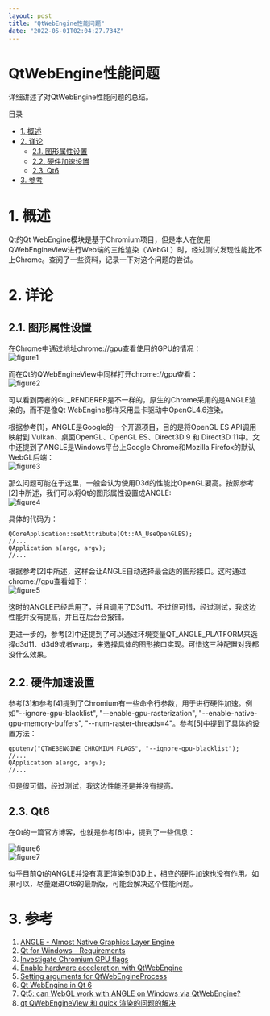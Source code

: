 ```yaml
---
layout: post
title: "QtWebEngine性能问题"
date: "2022-05-01T02:04:27.734Z"
---
```

QtWebEngine性能问题
===============

详细讲述了对QtWebEngine性能问题的总结。

目录

*   [1\. 概述](#1-概述)
*   [2\. 详论](#2-详论)
    *   [2.1. 图形属性设置](#21-图形属性设置)
    *   [2.2. 硬件加速设置](#22-硬件加速设置)
    *   [2.3. Qt6](#23-qt6)
*   [3\. 参考](#3-参考)

1\. 概述
======

Qt的Qt WebEngine模块是基于Chromium项目，但是本人在使用QWebEngineView进行Web端的三维渲染（WebGL）时，经过测试发现性能比不上Chrome。查阅了一些资料，记录一下对这个问题的尝试。

2\. 详论
======

2.1. 图形属性设置
-----------

在Chrome中通过地址chrome://gpu查看使用的GPU的情况：  
![figure1](https://img2022.cnblogs.com/blog/1000410/202204/1000410-20220430211253620-1837931659.png)

而在Qt的QWebEngineView中同样打开chrome://gpu查看：  
![figure2](https://img2022.cnblogs.com/blog/1000410/202204/1000410-20220430211305936-969206253.png)

可以看到两者的GL\_RENDERER是不一样的，原生的Chrome采用的是ANGLE渲染的，而不是像Qt WebEngine那样采用显卡驱动中OpenGL4.6渲染。

根据参考\[1\]，ANGLE是Google的一个开源项目，目的是将OpenGL ES API调用映射到 Vulkan、桌面OpenGL、OpenGL ES、Direct3D 9 和 Direct3D 11中。文中还提到了ANGLE是Windows平台上Google Chrome和Mozilla Firefox的默认WebGL后端：  
![figure3](https://img2022.cnblogs.com/blog/1000410/202204/1000410-20220430211317083-627318907.png)

那么问题可能在于这里，一般会认为使用D3d的性能比OpenGL要高。按照参考\[2\]中所述，我们可以将Qt的图形属性设置成ANGLE:  
![figure4](https://img2022.cnblogs.com/blog/1000410/202204/1000410-20220430211445721-1087561786.png)

具体的代码为：

    QCoreApplication::setAttribute(Qt::AA_UseOpenGLES);
    //...
    QApplication a(argc, argv);
    //...
    

根据参考\[2\]中所述，这样会让ANGLE自动选择最合适的图形接口。这时通过chrome://gpu查看如下：  
![figure5](https://img2022.cnblogs.com/blog/1000410/202204/1000410-20220430211457673-684074912.png)

这时的ANGLE已经启用了，并且调用了D3d11。不过很可惜，经过测试，我这边性能并没有提高，并且在后台会报错。

更进一步的，参考\[2\]中还提到了可以通过环境变量QT\_ANGLE\_PLATFORM来选择d3d11、d3d9或者warp，来选择具体的图形接口实现。可惜这三种配置对我都没什么效果。

2.2. 硬件加速设置
-----------

参考\[3\]和参考\[4\]提到了Chromium有一些命令行参数，用于进行硬件加速。例如"--ignore-gpu-blacklist", "--enable-gpu-rasterization", "--enable-native-gpu-memory-buffers", "--num-raster-threads=4"。参考\[5\]中提到了具体的设置方法：

    qputenv("QTWEBENGINE_CHROMIUM_FLAGS", "--ignore-gpu-blacklist");
    //...
    QApplication a(argc, argv);
    //...
    

但是很可惜，经过测试，我这边性能还是并没有提高。

2.3. Qt6
--------

在Qt的一篇官方博客，也就是参考\[6\]中，提到了一些信息：

![figure6](https://img2022.cnblogs.com/blog/1000410/202204/1000410-20220430211508271-145086413.jpg)  
![figure7](https://img2022.cnblogs.com/blog/1000410/202204/1000410-20220430211550277-1219149347.jpg)

似乎目前Qt的ANGLE并没有真正渲染到D3D上，相应的硬件加速也没有作用。如果可以，尽量跟进Qt6的最新版，可能会解决这个性能问题。

3\. 参考
======

1.  [ANGLE - Almost Native Graphics Layer Engine](https://chromium.googlesource.com/angle/angle/)
2.  [Qt for Windows - Requirements](https://doc.qt.io/qt-5/windows-requirements.html)
3.  [Investigate Chromium GPU flags](https://github.com/qutebrowser/qutebrowser/issues/5378)
4.  [Enable hardware acceleration with QtWebEngine](https://github.com/qutebrowser/qutebrowser/issues/2671)
5.  [Setting arguments for QtWebEngineProcess](https://stackoverflow.com/questions/55319933/setting-arguments-for-qtwebengineprocess)
6.  [Qt WebEngine in Qt 6](https://www.qt.io/blog/qt-webengine-in-qt-6)
7.  [Qt5: can WebGL work with ANGLE on Windows via QtWebEngine?](https://forum.qt.io/topic/82530/qt5-can-webgl-work-with-angle-on-windows-via-qtwebengine/2)
8.  [qt QWebEngineView 和 quick 渲染的问题的解决](https://blog.csdn.net/weixin_42101997/article/details/105049963)